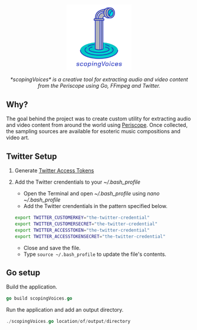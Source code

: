 <p align="center">
  <img width="35%" height="35%" src="https://github.com/cskonopka/scopingVoices/blob/master/img/scopingVoices-logo.png?raw=true"/>
</p>

<p align="center"><em>*scopingVoices* is a creative tool for extracting audio and video content from the Periscope using Go, FFmpeg and Twitter.</em></p> 

## Why? 
The goal behind the project was to create custom utility for extracting audio and video content from around the world using [Periscope](https://www.pscp.tv). Once collected, the sampling sources are available for esoteric music compositions and video art.


## Twitter Setup
1. Generate [Twitter Access Tokens](https://developer.twitter.com/en/docs/basics/authentication/guides/access-tokens.html)

2. Add the Twitter crendentials to your *~/.bash_profile* 
	- Open the Terminal and open *~/.bash_profile* using *nano ~/.bash_profile*
	- Add the Twitter crendentials in the pattern specified below.

	``` bash
	export TWITTER_CUSTOMERKEY="the-twitter-credential"
	export TWITTER_CUSTOMERSECRET="the-twitter-credential"
	export TWITTER_ACCESSTOKEN="the-twitter-credential"
	export TWITTER_ACCESSTOKENSECRET="the-twitter-credential"
	```

	- Close and save the file.
	- Type ```source ~/.bash_profile``` to update the file's contents.

## Go setup
Build the application.
``` go
go build scopingVoices.go
```

Run the application and add an output directory.
```go
./scopingVoices.go location/of/output/directory
```

